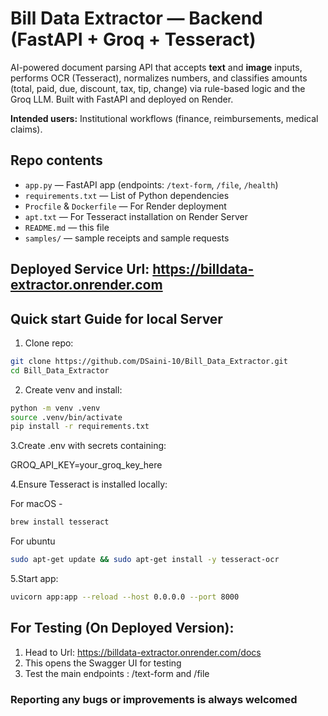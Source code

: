 # Bill Data Extractor — Backend (FastAPI + Groq + Tesseract)

AI-powered document parsing API that accepts **text** and **image** inputs, performs OCR (Tesseract), normalizes numbers, and classifies amounts (total, paid, due, discount, tax, tip, change) via rule-based logic and the Groq LLM. 
Built with FastAPI and deployed on Render.

**Intended users:** Institutional workflows (finance, reimbursements, medical claims).

## Repo contents
- `app.py` — FastAPI app (endpoints: `/text-form`, `/file`, `/health`)
- `requirements.txt` — List of Python dependencies
- `Procfile` & `Dockerfile` — For Render deployment
- `apt.txt` — For Tesseract installation on Render Server
- `README.md` — this file
- `samples/` — sample receipts and sample requests 

##
## Deployed Service Url: https://billdata-extractor.onrender.com


## Quick start Guide for local Server
1. Clone repo:
```bash
git clone https://github.com/DSaini-10/Bill_Data_Extractor.git
cd Bill_Data_Extractor
```
2. Create venv and install:
```bash
python -m venv .venv
source .venv/bin/activate
pip install -r requirements.txt
```
3.Create .env with secrets containing:

GROQ_API_KEY=your_groq_key_here

4.Ensure Tesseract is installed locally:

For macOS - 
```bash
brew install tesseract
```

For ubuntu
```bash
sudo apt-get update && sudo apt-get install -y tesseract-ocr
```
5.Start app:
```bash
uvicorn app:app --reload --host 0.0.0.0 --port 8000
```

## For Testing (On Deployed Version):
1. Head to Url: https://billdata-extractor.onrender.com/docs
2. This opens the Swagger UI for testing 
3. Test the main endpoints : /text-form and /file


### Reporting any bugs or improvements is always welcomed
